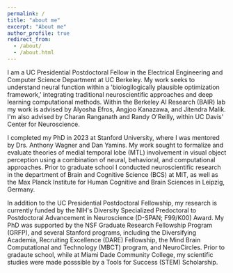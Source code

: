 ```yaml
---
permalink: /
title: "about me"
excerpt: "About me"
author_profile: true
redirect_from: 
  - /about/
  - /about.html
---
```


I am a UC Presidential Postdoctoral Fellow in the Electrical Engineering and Computer Science Department at UC Berkeley. My work seeks to understand neural function within a 'biologilogically plausible optimization framework,' integrating traditional neuroscientific approaches and deep learning computational methods.  Within the Berkeley AI Research (BAIR) lab my work is advised by Alyosha Efros, Angjoo Kanazawa, and Jitendra Malik. I'm also advised by Charan Ranganath and Randy O'Reilly, within UC Davis' Center for Neuroscience.

I completed my PhD in 2023 at Stanford University, where I was mentored by Drs. Anthony Wagner and Dan Yamins. My work sought to formalize and evaluate theories of medial temporal lobe (MTL) involvement in visual object perception using a combination of neural, behavioral, and computational approaches. Prior to graduate school I conducted neuroscientific research in the department of Brain and Cognitive Science (BCS) at MIT, as well as the Max Planck Institute for Human Cognitive and Brain Sciences in Leipzig, Germany.

In addition to the UC Presidential Postdoctoral Fellowship, my research is currently funded by the NIH's Diversity Specialized Predoctoral to Postdoctoral Advancement in Neuroscience (D-SPAN; F99/K00) Award. My PhD was supported by the NSF Graduate Research Fellowship Program (GRFP), and several Stanford programs, including the Diversifying Academia, Recruiting Excellence (DARE) Fellowship, the Mind Brain Computational and Technology (MBCT) program, and NeuroCircles. Prior to gradaute school, while at Miami Dade Community College, my scientific studies were made posssible by a Tools for Success (STEM) Scholarship.
